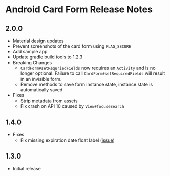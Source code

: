 # Android Card Form Release Notes

## 2.0.0

* Material design updates
* Prevent screenshots of the card form using `FLAG_SECURE`
* Add sample app
* Update gradle build tools to 1.2.3
* Breaking Changes
  * `CardForm#setRequriedFields` now requires an `Activity` and is no longer optional. Failure to call `CardForm#setRequiredFields` will result in an invisible form.
  * Remove methods to save form instance state, instance state is automatically saved
* Fixes
  * Strip metadata from assets
  * Fix crash on API 10 caused by `View#focuseSearch`

## 1.4.0

* Fixes
  * Fix missing expiration date float label ([issue](https://github.com/braintree/braintree_android/issues/21))


## 1.3.0

* Initial release
